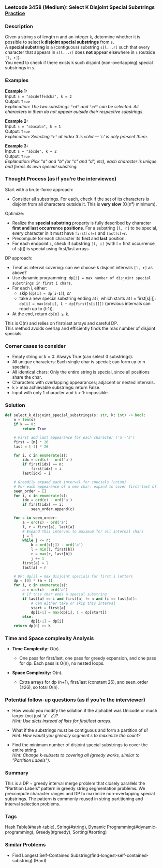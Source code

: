 ### Leetcode 3458 (Medium): Select K Disjoint Special Substrings [Practice](https://leetcode.com/problems/select-k-disjoint-special-substrings)

### Description  
Given a string `s` of length n and an integer k, determine whether it is possible to select **k disjoint special substrings** from `s`.  
A **special substring** is a (contiguous) substring `s[l...r]` such that every character that appears in `s[l...r]` does **not** appear elsewhere in `s` (outside `[l, r]`).  
You need to check if there exists k such disjoint (non-overlapping) special substrings in `s`.

### Examples  

**Example 1:**  
Input: `s = "abcdeffedcba", k = 2`  
Output: `True`  
*Explanation: The two substrings `"cd"` and `"ef"` can be selected. All characters in them do not appear outside their respective substrings.*

**Example 2:**  
Input: `s = "abacaba", k = 1`  
Output: `True`  
*Explanation: Selecting `"c"` at index 3 is valid — 'c' is only present there.*

**Example 3:**  
Input: `s = "abcde", k = 2`  
Output: `True`  
*Explanation: Pick "a" and "b" (or "c" and "d", etc), each character is unique and forms its own special substring.*

### Thought Process (as if you’re the interviewee)  

Start with a brute-force approach:
- Consider all substrings. For each, check if the set of its characters is disjoint from all characters outside it. This is **very slow** (O(n³) minimum).

Optimize:
- Realize the **special substring** property is fully described by character **first and last occurrence positions**. For a substring `[l, r]` to be special, every character in it must have `first[c]=l` and `last[c]=r`.
- Precompute for each character its **first** and **last** position.
- For each endpoint `i`, check if substring `[l, i]` (with l = first occurrence of s[i]) is special using first/last arrays.

DP approach:
- Treat as interval covering: can we choose k disjoint intervals `[l, r]` as above?
- Use dynamic programming: `dp[i] = max number of disjoint special substrings in first i chars`.
- For each i, either:
    - skip (`dp[i] = dp[i-1]`), _or_
    - take a new special substring ending at i, which starts at l = first[s[i]]: `dp[i] = max(dp[i], 1 + dp[first[s[i]]])` (previous intervals can reach up to (l-1)).
- At the end, return `dp[n] ≥ k`.

This is O(n) and relies on first/last arrays and careful DP.  
This method avoids overlap and efficiently finds the max number of disjoint specials.

### Corner cases to consider  
- Empty string or k = 0: Always True (can select 0 substrings).
- All unique characters: Each single char is special; can form up to n specials.
- All identical chars: Only the entire string is special, since all positions share the char.
- Characters with overlapping appearances; adjacent or nested intervals.
- k > max achievable substrings: return False.
- Input with only 1 character and k > 1: impossible.

### Solution

```python
def select_k_disjoint_special_substrings(s: str, k: int) -> bool:
    n = len(s)
    if k == 0:
        return True

    # First and last appearance for each character ('a'-'z')
    first = [n] * 26
    last = [-1] * 26

    for i, c in enumerate(s):
        idx = ord(c) - ord('a')
        if first[idx] == n:
            first[idx] = i
        last[idx] = i

    # Greedily expand each interval for specials (union)
    # For each appearance of a new char, expand to cover first-last of all chars in region
    seen_order = []
    for i, c in enumerate(s):
        idx = ord(c) - ord('a')
        if first[idx] == i:
            seen_order.append(c)

    for c in seen_order:
        a = ord(c) - ord('a')
        l, r = first[a], last[a]
        # Expand this interval to maximum for all internal chars
        j = l
        while j <= r:
            b = ord(s[j]) - ord('a')
            l = min(l, first[b])
            r = max(r, last[b])
            j += 1
        first[a] = l
        last[a] = r

    # DP: dp[i] = max disjoint specials for first i letters
    dp = [0] * (n + 1)
    for i, c in enumerate(s):
        a = ord(c) - ord('a')
        # If this char ends a special substring
        if last[a] == i and first[a] != n and (i == last[a]):
            # Can either take or skip this interval
            start = first[a]
            dp[i+1] = max(dp[i], 1 + dp[start])
        else:
            dp[i+1] = dp[i]
    return dp[n] >= k
```

### Time and Space complexity Analysis  

- **Time Complexity:** O(n).  
    - One pass for first/last, one pass for greedy expansion, and one pass for dp. Each pass is O(n), no nested loops.

- **Space Complexity:** O(n).  
    - Extra arrays for dp (n+1), first/last (constant 26), and seen_order (≤26), so total O(n).

### Potential follow-up questions (as if you’re the interviewer)  

- How would you modify the solution if the alphabet was Unicode or much larger (not just 'a'-'z')?  
  *Hint: Use dicts instead of lists for first/last arrays.*

- What if the substrings must be contiguous and form a partition of s?  
  *Hint: How would you greedily segment s to maximize the count?*

- Find the minimum number of disjoint special substrings to cover the entire string.  
  *Hint: Change k-subsets to covering all (greedy works, similar to "Partition Labels").*

### Summary
This is a DP + greedy interval merge problem that closely parallels the "Partition Labels" pattern in greedy string segmentation problems. We precompute character ranges and DP to maximize non-overlapping special substrings. The pattern is commonly reused in string partitioning and interval selection problems.

### Tags
Hash Table(#hash-table), String(#string), Dynamic Programming(#dynamic-programming), Greedy(#greedy), Sorting(#sorting)

### Similar Problems
- Find Longest Self-Contained Substring(find-longest-self-contained-substring) (Hard)